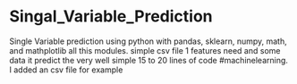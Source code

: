 # Singal_Variable_Prediction
Single Variable prediction using python with pandas, sklearn, numpy, math, and mathplotlib all this modules. simple csv file 1 features need and some data it predict the very well simple 15 to 20 lines of code #machinelearning.
I added an csv file for example
